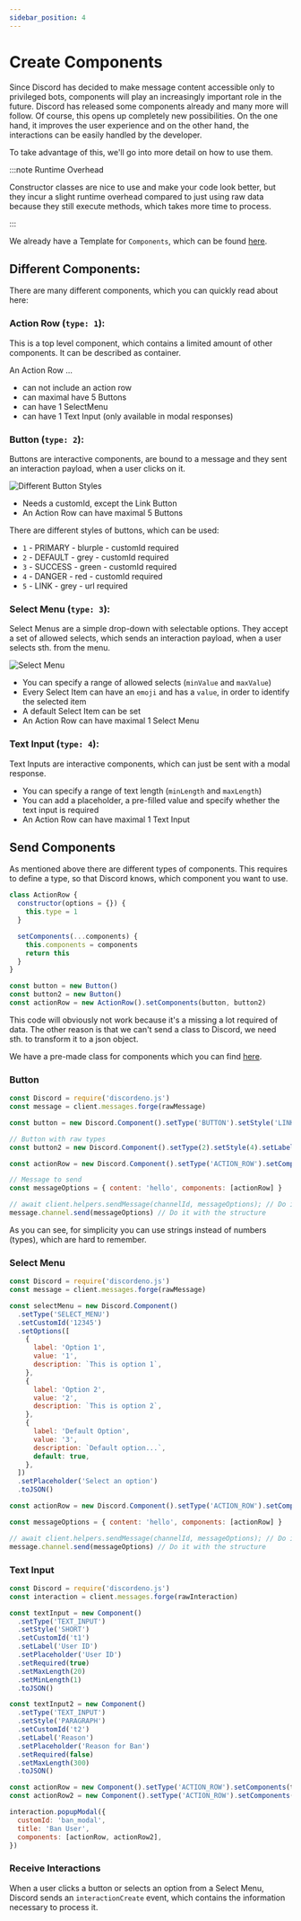 ```yaml
---
sidebar_position: 4
---
```


# Create Components

Since Discord has decided to make message content accessible only to privileged bots, components will play an
increasingly important role in the future. Discord has released some components already and many more will follow. Of
course, this opens up completely new possibilities. On the one hand, it improves the user experience and on the other
hand, the interactions can be easily handled by the developer.

To take advantage of this, we'll go into more detail on how to use them.

:::note Runtime Overhead

Constructor classes are nice to use and make your code look better, but they incur a slight runtime overhead compared to
just using raw data because they still execute methods, which takes more time to process.

:::

We already have a Template for `Components`, which can be found
[here](https://github.com/meister03/discordeno.js/tree/master/Structures/Component.js).

## Different Components:

There are many different components, which you can quickly read about here:

### Action Row (`type: 1`):

This is a top level component, which contains a limited amount of other components. It can be described as container.

An Action Row ...

- can not include an action row
- can maximal have 5 Buttons
- can have 1 SelectMenu
- can have 1 Text Input (only available in modal responses)

### Button (`type: 2`):

Buttons are interactive components, are bound to a message and they sent an interaction payload, when a user clicks on
it.

![Different Button Styles](https://i.imgur.com/jUE2Kp0.png)

- Needs a customId, except the Link Button
- An Action Row can have maximal 5 Buttons

There are different styles of buttons, which can be used:

- `1` - PRIMARY - blurple - customId required
- `2` - DEFAULT - grey - customId required
- `3` - SUCCESS - green - customId required
- `4` - DANGER - red - customId required
- `5` - LINK - grey - url required

### Select Menu (`type: 3`):

Select Menus are a simple drop-down with selectable options. They accept a set of allowed selects, which sends an
interaction payload, when a user selects sth. from the menu.

![Select Menu](https://i.imgur.com/42Hwiuw.png)

- You can specify a range of allowed selects (`minValue` and `maxValue`)
- Every Select Item can have an `emoji` and has a `value`, in order to identify the selected item
- A default Select Item can be set
- An Action Row can have maximal 1 Select Menu

### Text Input (`type: 4`):

Text Inputs are interactive components, which can just be sent with a modal response.

- You can specify a range of text length (`minLength` and `maxLength`)
- You can add a placeholder, a pre-filled value and specify whether the text input is required
- An Action Row can have maximal 1 Text Input

## Send Components

As mentioned above there are different types of components. This requires to define a type, so that Discord knows, which
component you want to use.

```js
class ActionRow {
  constructor(options = {}) {
    this.type = 1
  }

  setComponents(...components) {
    this.components = components
    return this
  }
}
```

```js
const button = new Button()
const button2 = new Button()
const actionRow = new ActionRow().setComponents(button, button2)
```

This code will obviously not work because it's a missing a lot required of data. The other reason is that we can't send
a class to Discord, we need sth. to transform it to a json object.

We have a pre-made class for components which you can find
[here](https://github.com/meister03/discordeno.js/tree/master/Structures/Component.js).

### Button

```js
const Discord = require('discordeno.js')
const message = client.messages.forge(rawMessage)

const button = new Discord.Component().setType('BUTTON').setStyle('LINK').setLabel('Click me!').setUrl('https://google.com').toJSON()

// Button with raw types
const button2 = new Discord.Component().setType(2).setStyle(4).setLabel('DO NOT CLICK').setCustomId('12345').toJSON()

const actionRow = new Discord.Component().setType('ACTION_ROW').setComponents(button, button2).toJSON()

// Message to send
const messageOptions = { content: 'hello', components: [actionRow] }

// await client.helpers.sendMessage(channelId, messageOptions); // Do it the raw way
message.channel.send(messageOptions) // Do it with the structure
```

As you can see, for simplicity you can use strings instead of numbers (types), which are hard to remember.

### Select Menu

```js
const Discord = require('discordeno.js')
const message = client.messages.forge(rawMessage)

const selectMenu = new Discord.Component()
  .setType('SELECT_MENU')
  .setCustomId('12345')
  .setOptions([
    {
      label: 'Option 1',
      value: '1',
      description: `This is option 1`,
    },
    {
      label: 'Option 2',
      value: '2',
      description: `This is option 2`,
    },
    {
      label: 'Default Option',
      value: '3',
      description: `Default option...`,
      default: true,
    },
  ])
  .setPlaceholder('Select an option')
  .toJSON()

const actionRow = new Discord.Component().setType('ACTION_ROW').setComponents(selectMenu).toJSON()

const messageOptions = { content: 'hello', components: [actionRow] }

// await client.helpers.sendMessage(channelId, messageOptions); // Do it the raw way
message.channel.send(messageOptions) // Do it with the structure
```

### Text Input

```js
const Discord = require('discordeno.js')
const interaction = client.messages.forge(rawInteraction)

const textInput = new Component()
  .setType('TEXT_INPUT')
  .setStyle('SHORT')
  .setCustomId('t1')
  .setLabel('User ID')
  .setPlaceholder('User ID')
  .setRequired(true)
  .setMaxLength(20)
  .setMinLength(1)
  .toJSON()

const textInput2 = new Component()
  .setType('TEXT_INPUT')
  .setStyle('PARAGRAPH')
  .setCustomId('t2')
  .setLabel('Reason')
  .setPlaceholder('Reason for Ban')
  .setRequired(false)
  .setMaxLength(300)
  .toJSON()

const actionRow = new Component().setType('ACTION_ROW').setComponents(textInput).toJSON()
const actionRow2 = new Component().setType('ACTION_ROW').setComponents(textInput2).toJSON()

interaction.popupModal({
  customId: 'ban_modal',
  title: 'Ban User',
  components: [actionRow, actionRow2],
})
```

### Receive Interactions

When a user clicks a button or selects an option from a Select Menu, Discord sends an `interactionCreate` event, which
contains the information necessary to process it.
